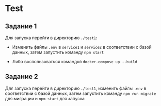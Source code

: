 # Test

## Задание 1

Для запуска перейти в директорию `./test1`:

- Изменить файлы `.env` в  `service1` и  `service2` в соответствии с базой данных, затем запустить команду `npm start`

- Либо воспользоваться командой `docker-compose up --build`

## Задание 2

Для запуска перейти в директорию `./test1`, изменить файлы `.env` в  соответствии с базой данных, затем запустить команду `npm run migrate` для миграции и `npm start` для запуска
